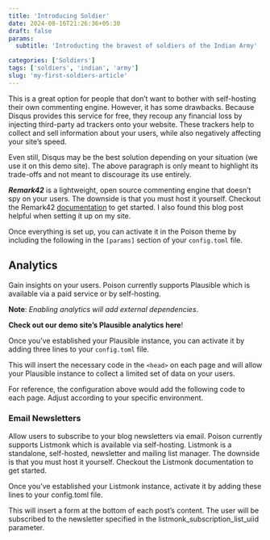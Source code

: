 ```yaml
---
title: 'Introducing Soldier'
date: 2024-08-16T21:26:36+05:30
draft: false
params:
  subtitle: 'Introducting the bravest of soldiers of the Indian Army'

categories: ['Soldiers']
tags: ['soldiers', 'indian', 'army']  
slug: 'my-first-soldiers-article'
---
```


This is a great option for people that don’t want to bother with self-hosting their own commenting engine. However, it has some drawbacks. Because Disqus provides this service for free, they recoup any financial loss by injecting third-party ad trackers onto your website. These trackers help to collect and sell information about your users, while also negatively affecting your site’s speed.

Even still, Disqus may be the best solution depending on your situation (we use it on this demo site). The above paragraph is only meant to highlight its trade-offs and not meant to discourage its use entirely.

***Remark42*** is a lightweight, open source commenting engine that doesn’t spy on your users. The downside is that you must host it yourself. Checkout the Remark42 [documentation](http://www.amazon.in) to get started. I also found this blog post helpful when setting it up on my site.

Once everything is set up, you can activate it in the Poison theme by including the following in the `[params]` section of your `config.toml` file.

## Analytics

Gain insights on your users. Poison currently supports Plausible which is available via a paid service or by self-hosting.

**Note**: *Enabling analytics will add external dependencies*.

**Check out our demo site’s Plausible analytics here**!

Once you’ve established your Plausible instance, you can activate it by adding three lines to your `config.toml` file.

This will insert the necessary code in the `<head>` on each page and will allow your Plausible instance to collect a limited set of data on your users.

For reference, the configuration above would add the following code to each page. Adjust according to your specific environment.

### Email Newsletters

Allow users to subscribe to your blog newsletters via email. Poison currently supports Listmonk which is available via self-hosting. Listmonk is a standalone, self-hosted, newsletter and mailing list manager. The downside is that you must host it yourself. Checkout the Listmonk documentation to get started.

Once you’ve established your Listmonk instance, activate it by adding these lines to your config.toml file.

This will insert a form at the bottom of each post’s content. The user will be subscribed to the newsletter specified in the listmonk_subscription_list_uiid parameter.